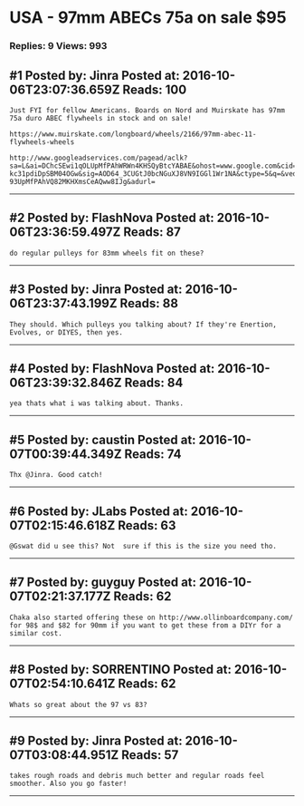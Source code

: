 # USA - 97mm ABECs 75a on sale $95

### Replies: 9 Views: 993

## \#1 Posted by: Jinra Posted at: 2016-10-06T23:07:36.659Z Reads: 100

```
Just FYI for fellow Americans. Boards on Nord and Muirskate has 97mm 75a duro ABEC flywheels in stock and on sale!

https://www.muirskate.com/longboard/wheels/2166/97mm-abec-11-flywheels-wheels

http://www.googleadservices.com/pagead/aclk?sa=L&ai=DChcSEwi1qOLUpMfPAhWRWn4KHSQyBtcYABAE&ohost=www.google.com&cid=CAESIeD2MLL_JXJ74Tfrphz4Cf2zTvp4-kc31pdiDpSBM04OGw&sig=AOD64_3CUGtJ0bcNGuXJ8VN9IGGl1Wr1NA&ctype=5&q=&ved=0ahUKEwiz-93UpMfPAhVQ82MKHXmsCeAQww8IJg&adurl=
```

---
## \#2 Posted by: FlashNova Posted at: 2016-10-06T23:36:59.497Z Reads: 87

```
do regular pulleys for 83mm wheels fit on these?
```

---
## \#3 Posted by: Jinra Posted at: 2016-10-06T23:37:43.199Z Reads: 88

```
They should. Which pulleys you talking about? If they're Enertion, Evolves, or DIYES, then yes.
```

---
## \#4 Posted by: FlashNova Posted at: 2016-10-06T23:39:32.846Z Reads: 84

```
yea thats what i was talking about. Thanks.
```

---
## \#5 Posted by: caustin Posted at: 2016-10-07T00:39:44.349Z Reads: 74

```
Thx @Jinra. Good catch!
```

---
## \#6 Posted by: JLabs Posted at: 2016-10-07T02:15:46.618Z Reads: 63

```
@Gswat did u see this? Not  sure if this is the size you need tho.
```

---
## \#7 Posted by: guyguy Posted at: 2016-10-07T02:21:37.177Z Reads: 62

```
Chaka also started offering these on http://www.ollinboardcompany.com/ for 98$ and $82 for 90mm if you want to get these from a DIYr for a similar cost.
```

---
## \#8 Posted by: SORRENTINO Posted at: 2016-10-07T02:54:10.641Z Reads: 62

```
Whats so great about the 97 vs 83?
```

---
## \#9 Posted by: Jinra Posted at: 2016-10-07T03:08:44.951Z Reads: 57

```
takes rough roads and debris much better and regular roads feel smoother. Also you go faster!
```

---
